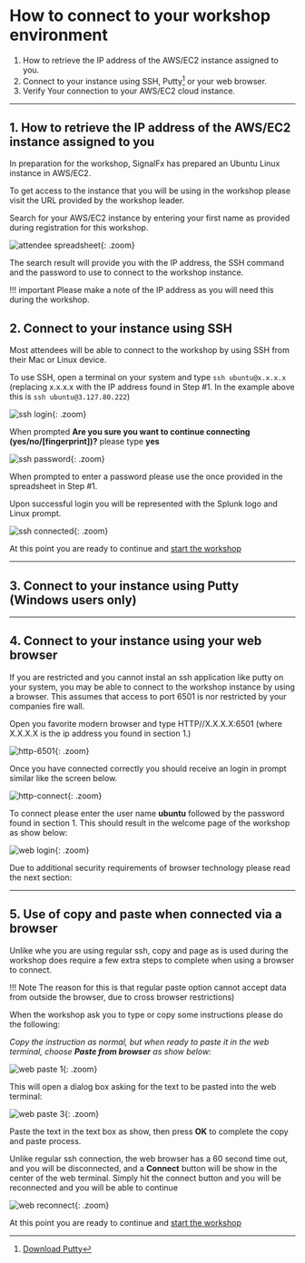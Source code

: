 # How to connect to your workshop environment

1. How to retrieve the IP address of the AWS/EC2 instance assigned to you.
2. Connect to your instance using SSH, Putty[^1] or your web browser.
3. Verify Your connection to your AWS/EC2 cloud instance.

---

## 1. How to retrieve the IP address of the AWS/EC2 instance assigned to you

In preparation for the workshop, SignalFx has prepared an Ubuntu Linux instance in AWS/EC2.

To get access to the instance that you will be using in the workshop please visit the URL provided by the workshop leader.

Search for your AWS/EC2 instance by entering your first name as provided during registration for this workshop.

![attendee spreadsheet](../images/intro/search-spreadsheet.png){: .zoom}

The search result will provide you with the IP address, the SSH command and the password to use to connect to the workshop instance.

!!! important
    Please make a note of the IP address as you will need this during the workshop.

## 2. Connect to your instance using SSH

Most attendees will be able to connect to the workshop by using SSH from their Mac or Linux device.

To use SSH, open a terminal on your system and type `ssh ubuntu@x.x.x.x` (replacing x.x.x.x with the IP address found in Step #1. In the example above this is `ssh ubuntu@3.127.80.222`)

![ssh login](../images/intro/ssh-1.png){: .zoom}

When prompted **Are you sure you want to continue connecting (yes/no/[fingerprint])?** please type **yes**

![ssh password](../images/intro/ssh-2.png){: .zoom}

When prompted to enter a password please use the once provided in the spreadsheet in Step #1.

Upon successful login you will be represented with the Splunk logo and Linux prompt.

![ssh connected](../images/intro/ssh-3.png){: .zoom}

At this point you are ready to continue and [start the workshop](https://signalfx.github.io/observability-workshop/latest/smartagent/k3s/)

---

## 3. Connect to your instance using Putty (Windows users only)

---

## 4. Connect to your instance using your web browser

If you are restricted and you cannot instal an ssh application like putty on your system,  you may be able to connect to the workshop instance by using a browser.   This assumes that access to port 6501 is nor restricted by your companies fire wall.

Open you favorite modern browser and type HTTP//X.X.X.X:6501  (where X.X.X.X is the ip address you found in section 1.)

![http-6501](../images/intro/shellinabox-url.png){: .zoom}

Once you have connected correctly  you should receive an login in prompt similar like the screen below.

![http-connect](../images/intro/shellinabox-connect.png){: .zoom}

To connect please enter the user name **ubuntu** followed by the password found in section 1.
This should result in the welcome page of the workshop as show below:

![web login](../images/intro/shellinabox-login.png){: .zoom}

Due to additional security requirements of browser technology please read the next section:

---

## 5. Use of copy and paste when connected via a browser

Unlike whe you are using regular ssh,  copy and page as is used during the workshop does require a few extra steps to complete when using a browser to connect.

!!! Note
    The reason for this is that regular paste option  cannot accept data from outside the browser, due to cross browser restrictions)

When the workshop ask you to type or copy some instructions please do the following:

*Copy the instruction as normal, but when  ready to paste it in the web terminal, choose **Paste from browser**  as show below:*

![web paste 1](../images/intro/shellinabox-paste-browser.png){: .zoom}

This will open a dialog box asking for the text to be pasted into the web terminal:

![web paste 3](../images/intro/shellinabox-example-1.png){: .zoom}

Paste the text in the text box as show, then press **OK** to complete the copy and paste process.

Unlike regular ssh connection, the web browser has a 60 second time out, and  you will be disconnected, and a **Connect** button will be show in the center of the web terminal.
Simply hit the connect button and you will be reconnected and you will be able to continue

 ![web reconnect](../images/intro/shellinabox-reconnect.png){: .zoom}

At this point you are ready to continue and [start the workshop](https://signalfx.github.io/observability-workshop/latest/smartagent/k3s/)

[^1]: [Download Putty](https://www.chiark.greenend.org.uk/~sgtatham/putty/)
